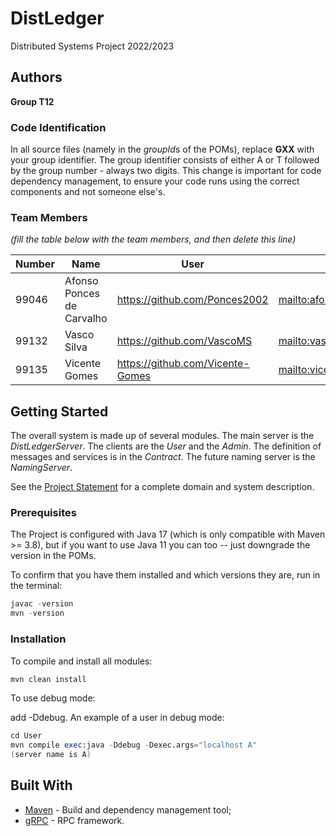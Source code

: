 # DistLedger

Distributed Systems Project 2022/2023

## Authors

**Group T12**

### Code Identification

In all source files (namely in the *groupId*s of the POMs), replace __GXX__ with your group identifier. The group
identifier consists of either A or T followed by the group number - always two digits. This change is important for 
code dependency management, to ensure your code runs using the correct components and not someone else's.

### Team Members

*(fill the table below with the team members, and then delete this line)*

| Number | Name                      | User                             | Email                             |
|-------|---------------------------|----------------------------------|-----------------------------------|
| 99046 | Afonso Ponces de Carvalho | <https://github.com/Ponces2002>  | <mailto:afonsopcarvalho@tecnico.ulisboa.pt> |
| 99132 | Vasco Silva               | <https://github.com/VascoMS>     | <mailto:vasco.magalhaes.silva@tecnico.ulisboa.pt>      |
| 99135 | Vicente Gomes             | <https://github.com/Vicente-Gomes> | <mailto:vicente.franco.gomes@tecnico.ulisboa.pt>      |

## Getting Started

The overall system is made up of several modules. The main server is the _DistLedgerServer_. The clients are the _User_ 
and the _Admin_. The definition of messages and services is in the _Contract_. The future naming server
is the _NamingServer_.

See the [Project Statement](https://github.com/tecnico-distsys/DistLedger) for a complete domain and system description.

### Prerequisites

The Project is configured with Java 17 (which is only compatible with Maven >= 3.8), but if you want to use Java 11 you
can too -- just downgrade the version in the POMs.

To confirm that you have them installed and which versions they are, run in the terminal:

```s
javac -version
mvn -version
```

### Installation

To compile and install all modules:

```s
mvn clean install
```
To use debug mode:

add -Ddebug.
An example of a user in debug mode:
```s
cd User
mvn compile exec:java -Ddebug -Dexec.args="localhost A"
(server name is A)
```
## Built With

* [Maven](https://maven.apache.org/) - Build and dependency management tool;
* [gRPC](https://grpc.io/) - RPC framework.
